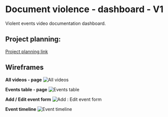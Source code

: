# Document violence - dashboard - V1
Violent events video documentation dashboard.

## Project planning:
[Project planning link](https://github.com/users/asidelnik/projects/1)

## Wireframes
**All videos - page**
![All videos](https://github.com/asidelnik/document-violence-dashboard/assets/10272524/26e58a04-cfb0-4576-adc8-faece00ed9ff)

**Events table - page**
![Events table](https://github.com/asidelnik/document-violence-dashboard/assets/10272524/8e19789f-266a-4506-85ab-142a89db5270)

**Add / Edit event form**
![Add : Edit event form](https://github.com/asidelnik/document-violence-dashboard/assets/10272524/b28c71db-6f7e-43fb-b378-fbb5cc9ebfce)

**Event timeline**
![Event timeline](https://github.com/asidelnik/document-violence-dashboard/assets/10272524/f1b8b820-67a7-4055-9377-e6b4d95c0258)
